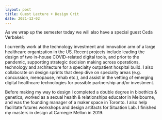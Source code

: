 ```yaml
---
layout: post
title: Guest Lecture + Design Crit
date: 2021-12-02
---
```


As we wrap up the semester today we will also have a special guest Ceda Verbakel:

I currently work at the technology investment and innovation arm of a large healthcare organization in the US. Recent projects include leading the design of two in-house COVID-related digital tools, and prior to the pandemic, supporting strategic decision making across operations, technology and architecture for a specialty outpatient hospital build. I also collaborate on design sprints that deep dive on specialty areas (e.g. concussion, menopause, rehab etc.), and assist in the vetting of emerging digital healthcare technologies for possible partnership and/or investment.

Before making my way to design I completed a double degree in bioethics & genetics, worked as a sexual health & relationships educator in Melbourne, and was the founding manager of a maker space in Toronto. I also help facilitate futures workshops and design artifacts for Situation Lab. I finished my masters in design at Carnegie Mellon in 2019.